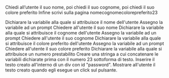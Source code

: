 Chiedi all’utente il suo nome,
poi chiedi il suo cognome,
poi chiedi il suo colore preferito
Infine scrivi sulla pagina nomecognomecolorepreferito23

Dichiarare la variabile alla quale si attribuisce il nome dell'utente
Assegno la variabile ad un prompt
Chiedere all'utente il suo nome
Dichiarare la variabile alla quale si attribuisce il cognome dell'utente
Assegno la variabile ad un prompt
Chiedere all'utente il suo cognome
Dichiarare la variabile alla quale si attribuisce il colore preferito dell'utente
Assegno la variabile ad un prompt
Chiedere all'utente il suo colore preferito
Dichiarare la variabile alla quale si attribuisce un numero prestabilito
Creare una stringa a cui concatenare le variabili dichiarate prima con il numero 23 sottoforma di testo.
Inserire il testo creato all'interno di un div con id "password".
Mostrare all'utente il testo creato quando egli esegue un click sul pulsante.